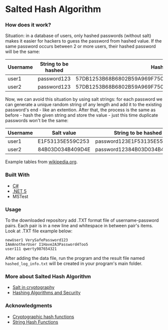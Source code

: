 # Salted Hash Algorithm

### How does it work?

Situation: in a database of users, only hashed passwords (without salt) makes it easier for hackers to guess the password from hashed value. If the same password occurs between 2 or more users, their hashed password will be the same:


| Username | String to be hashed | Hashed value = SHA256 |
| --- | --- | --- |
| user1 | password123 | 57DB1253B68B6802B59A969F750FA32B60CB5CC8A3CB19B87DAC28F541DC4E2A |
| user2 | password123 | 57DB1253B68B6802B59A969F750FA32B60CB5CC8A3CB19B87DAC28F541DC4E2A |


Now, we can avoid this situation by using salt strings: for each password we can generate a unique random string of any length and add it to the existing password's end - like an extention. After that, the process is the same as before - hash the given string and store the value - just this time duplicate passwords won't be the same:


| Username | Salt value | String to be hashed | Hashed value = SHA256 (Password + Salt value) |
| --- | --- | --- | --- |
| user1 | E1F53135E559C253 | password123E1F53135E559C253 | 72AE25495A7981C40622D49F9A52E4F1565C90F048F59027BD9C8C8900D5C3D8 |
| user2 | 84B03D034B409D4E | password12384B03D034B409D4E | B4B6603ABC670967E99C7E7F1389E40CD16E78AD38EB1468EC2AA1E62B8BED3A |


Example tables from [wikipedia.org](https://en.wikipedia.org/wiki/Salt_(cryptography)).


### Built With
* [C#](https://docs.microsoft.com/en-us/dotnet/csharp/)
* [.NET 5](https://docs.microsoft.com/en-gb/dotnet/)
* MSTest

### Usage
To the downloaded repository add .TXT format file of username-password pairs. Each pair is in a new line and whitespace in between pair's items. Look at .TXT file example below:

```
newUser1 VerySafePassword123
IAmAnotherUser I1Have2A3Password4Too5
user111 qwerty987654321
```

After adding the data file, run the program and the result file named `hashed_log_info.txt` will be created in your program's main folder.

### More about Salted Hash Algorithm

* [Salt in cryptography](https://en.wikipedia.org/wiki/Salt_(cryptography))
* [Hashing Algorithms and Security](https://www.youtube.com/watch?v=b4b8ktEV4Bg)

### Acknowledgments
* [Cryptographic hash functions](https://stackoverflow.com/questions/800685/which-cryptographic-hash-function-should-i-choose)
* [String Hash Functions](https://www.godo.dev/tutorials/csharp-string-hash/)
